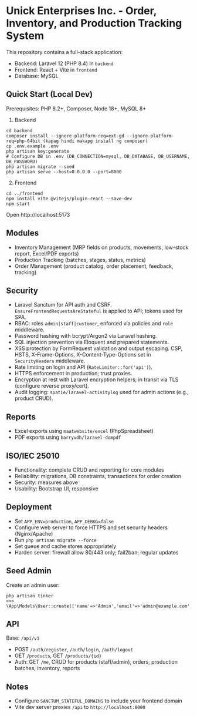 # Unick Enterprises Inc. - Order, Inventory, and Production Tracking System

This repository contains a full-stack application:
- Backend: Laravel 12 (PHP 8.4) in `backend`
- Frontend: React + Vite in `frontend`
- Database: MySQL

## Quick Start (Local Dev)

Prerequisites: PHP 8.2+, Composer, Node 18+, MySQL 8+

1. Backend
```
cd backend
composer install --ignore-platform-req=ext-gd --ignore-platform-req=php-64bit (kapag hindi makapg install ng composer)
cp .env.example .env
php artisan key:generate
# Configure DB in .env (DB_CONNECTION=mysql, DB_DATABASE, DB_USERNAME, DB_PASSWORD)
php artisan migrate --seed
php artisan serve --host=0.0.0.0 --port=8000
```

2. Frontend
```
cd ../frontend
npm install vite @vitejs/plugin-react --save-dev
npm start

```
Open http://localhost:5173

## Modules
- Inventory Management (MRP fields on products, movements, low-stock report, Excel/PDF exports)
- Production Tracking (batches, stages, status, metrics)
- Order Management (product catalog, order placement, feedback, tracking)

## Security
- Laravel Sanctum for API auth and CSRF. `EnsureFrontendRequestsAreStateful` is applied to API; tokens used for SPA.
- RBAC: roles `admin|staff|customer`, enforced via policies and `role` middleware.
- Password hashing with bcrypt/Argon2 via Laravel hashing.
- SQL injection prevention via Eloquent and prepared statements.
- XSS protection by FormRequest validation and output escaping. CSP, HSTS, X-Frame-Options, X-Content-Type-Options set in `SecurityHeaders` middleware.
- Rate limiting on login and API (`RateLimiter::for('api')`).
- HTTPS enforcement in production; trust proxies.
- Encryption at rest with Laravel encryption helpers; in transit via TLS (configure reverse proxy/cert).
- Audit logging: `spatie/laravel-activitylog` used for admin actions (e.g., product CRUD).

## Reports
- Excel exports using `maatwebsite/excel` (PhpSpreadsheet)
- PDF exports using `barryvdh/laravel-dompdf`

## ISO/IEC 25010
- Functionality: complete CRUD and reporting for core modules
- Reliability: migrations, DB constraints, transactions for order creation
- Security: measures above
- Usability: Bootstrap UI, responsive

## Deployment
- Set `APP_ENV=production`, `APP_DEBUG=false`
- Configure web server to force HTTPS and set security headers (Nginx/Apache)
- Run `php artisan migrate --force`
- Set queue and cache stores appropriately
- Harden server: firewall allow 80/443 only; fail2ban; regular updates

## Seed Admin
Create an admin user:
```
php artisan tinker
>>> \App\Models\User::create(['name'=>'Admin','email'=>'admin@example.com','password'=>bcrypt('password'),'role'=>'admin'])
```

## API
Base: `/api/v1`
- POST `/auth/register`, `/auth/login`, `/auth/logout`
- GET `/products`, GET `/products/{id}`
- Auth: GET `/me`, CRUD for products (staff/admin), orders, production batches, inventory, reports

## Notes
- Configure `SANCTUM_STATEFUL_DOMAINS` to include your frontend domain
- Vite dev server proxies `/api` to `http://localhost:8000`
